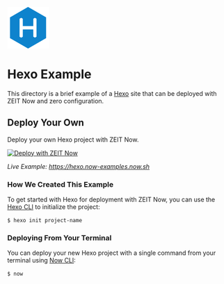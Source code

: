 ![Hexo Logo](../../packages/frameworks/logos/hexo.svg)

# Hexo Example

This directory is a brief example of a [Hexo](https://hexo.io/) site that can be deployed with ZEIT Now and zero configuration.

## Deploy Your Own

Deploy your own Hexo project with ZEIT Now.

[![Deploy with ZEIT Now](https://zeit.co/button)](https://zeit.co/new/project?template=https://github.com/zeit/now/tree/master/examples/hexo)

_Live Example: https://hexo.now-examples.now.sh_

### How We Created This Example

To get started with Hexo for deployment with ZEIT Now, you can use the [Hexo CLI](https://hexo.io/docs/index.html#Installation) to initialize the project:

```shell
$ hexo init project-name
```

### Deploying From Your Terminal

You can deploy your new Hexo project with a single command from your terminal using [Now CLI](https://zeit.co/download):

```shell
$ now
```
